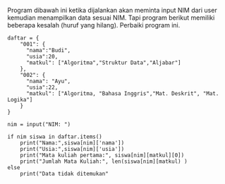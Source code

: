 Program dibawah ini ketika dijalankan akan meminta input NIM dari user kemudian menampilkan data sesuai NIM. Tapi program berikut memiliki beberapa kesalah (huruf yang hilang). Perbaiki program ini.

```
daftar = {
    "001": {
      "nama":"Budi",
      "usia":20,
      "matkul": ["Algoritma","Struktur Data","Aljabar"]
    },
    "002": {
      "nama": "Ayu",
      "usia":22,
      "matkul": ["Algoritma, "Bahasa Inggris","Mat. Deskrit", "Mat. Logika"]
    }
}

nim = input("NIM: ")

if nim siswa in daftar.items()
    print("Nama:",siswa[nim]['nama'])
    print("Usia:",siswa[nim]['usia'])
    print("Mata kuliah pertama:", siswa[nim][matkul][0])
    print("Jumlah Mata Kuliah:", len(siswa[nim][matkul) )
else
    print("Data tidak ditemukan"
```